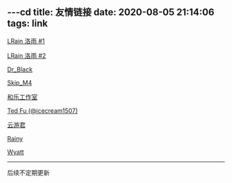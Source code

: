 ---cd
title: 友情链接
date: 2020-08-05 21:14:06
tags: link
---

[LRain 洛雨 #1](https://luotr.github.io/)

[LRain 洛雨 #2](https://luotianyi.me/)

[Dr_Black](https://www.drblack-system.com/)

[Skip_M4](https://skipm4.com/)

[和乐工作室](http://hlstudio.haku.ren/)

[Ted Fu (@icecream1507)](https://f-y.me/)

[云游君](https://yunyoujun.cn/)

[Rainy](https://luoyuer.com/)

[Wyatt](https://math.cat/)

------
后续不定期更新
